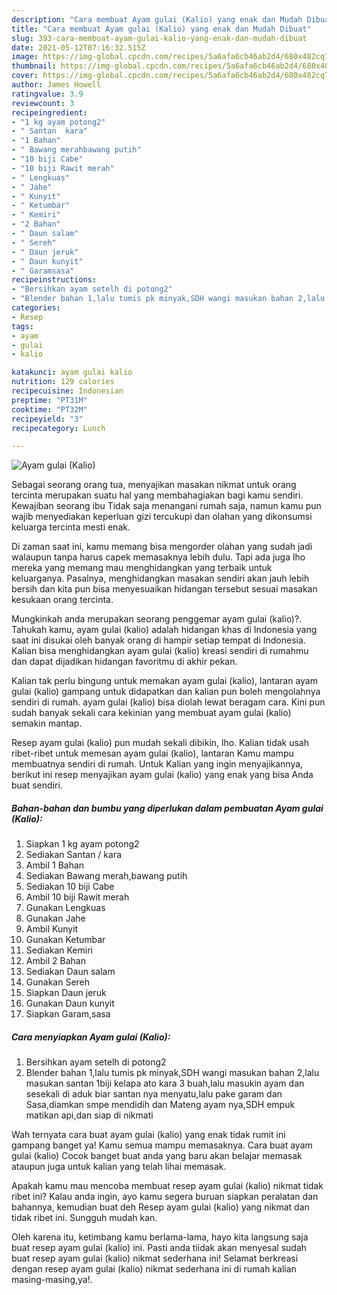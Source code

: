 ```yaml
---
description: "Cara membuat Ayam gulai (Kalio) yang enak dan Mudah Dibuat"
title: "Cara membuat Ayam gulai (Kalio) yang enak dan Mudah Dibuat"
slug: 393-cara-membuat-ayam-gulai-kalio-yang-enak-dan-mudah-dibuat
date: 2021-05-12T07:16:32.515Z
image: https://img-global.cpcdn.com/recipes/5a6afa6cb46ab2d4/680x482cq70/ayam-gulai-kalio-foto-resep-utama.jpg
thumbnail: https://img-global.cpcdn.com/recipes/5a6afa6cb46ab2d4/680x482cq70/ayam-gulai-kalio-foto-resep-utama.jpg
cover: https://img-global.cpcdn.com/recipes/5a6afa6cb46ab2d4/680x482cq70/ayam-gulai-kalio-foto-resep-utama.jpg
author: James Howell
ratingvalue: 3.9
reviewcount: 3
recipeingredient:
- "1 kg ayam potong2"
- " Santan  kara"
- "1 Bahan"
- " Bawang merahbawang putih"
- "10 biji Cabe"
- "10 biji Rawit merah"
- " Lengkuas"
- " Jahe"
- " Kunyit"
- " Ketumbar"
- " Kemiri"
- "2 Bahan"
- " Daun salam"
- " Sereh"
- " Daun jeruk"
- " Daun kunyit"
- " Garamsasa"
recipeinstructions:
- "Bersihkan ayam setelh di potong2"
- "Blender bahan 1,lalu tumis pk minyak,SDH wangi masukan bahan 2,lalu masukan santan 1biji kelapa ato kara 3 buah,lalu masukin ayam dan sesekali di aduk biar santan nya menyatu,lalu pake garam dan Sasa,diamkan smpe mendidih dan Mateng ayam nya,SDH empuk matikan api,dan siap di nikmati"
categories:
- Resep
tags:
- ayam
- gulai
- kalio

katakunci: ayam gulai kalio 
nutrition: 129 calories
recipecuisine: Indonesian
preptime: "PT31M"
cooktime: "PT32M"
recipeyield: "3"
recipecategory: Lunch

---
```



![Ayam gulai (Kalio)](https://img-global.cpcdn.com/recipes/5a6afa6cb46ab2d4/680x482cq70/ayam-gulai-kalio-foto-resep-utama.jpg)

Sebagai seorang orang tua, menyajikan masakan nikmat untuk orang tercinta merupakan suatu hal yang membahagiakan bagi kamu sendiri. Kewajiban seorang ibu Tidak saja menangani rumah saja, namun kamu pun wajib menyediakan keperluan gizi tercukupi dan olahan yang dikonsumsi keluarga tercinta mesti enak.

Di zaman  saat ini, kamu memang bisa mengorder olahan yang sudah jadi walaupun tanpa harus capek memasaknya lebih dulu. Tapi ada juga lho mereka yang memang mau menghidangkan yang terbaik untuk keluarganya. Pasalnya, menghidangkan masakan sendiri akan jauh lebih bersih dan kita pun bisa menyesuaikan hidangan tersebut sesuai masakan kesukaan orang tercinta. 



Mungkinkah anda merupakan seorang penggemar ayam gulai (kalio)?. Tahukah kamu, ayam gulai (kalio) adalah hidangan khas di Indonesia yang saat ini disukai oleh banyak orang di hampir setiap tempat di Indonesia. Kalian bisa menghidangkan ayam gulai (kalio) kreasi sendiri di rumahmu dan dapat dijadikan hidangan favoritmu di akhir pekan.

Kalian tak perlu bingung untuk memakan ayam gulai (kalio), lantaran ayam gulai (kalio) gampang untuk didapatkan dan kalian pun boleh mengolahnya sendiri di rumah. ayam gulai (kalio) bisa diolah lewat beragam cara. Kini pun sudah banyak sekali cara kekinian yang membuat ayam gulai (kalio) semakin mantap.

Resep ayam gulai (kalio) pun mudah sekali dibikin, lho. Kalian tidak usah ribet-ribet untuk memesan ayam gulai (kalio), lantaran Kamu mampu membuatnya sendiri di rumah. Untuk Kalian yang ingin menyajikannya, berikut ini resep menyajikan ayam gulai (kalio) yang enak yang bisa Anda buat sendiri.

<!--inarticleads1-->

##### Bahan-bahan dan bumbu yang diperlukan dalam pembuatan Ayam gulai (Kalio):

1. Siapkan 1 kg ayam potong2
1. Sediakan  Santan / kara
1. Ambil 1 Bahan
1. Sediakan  Bawang merah,bawang putih
1. Sediakan 10 biji Cabe
1. Ambil 10 biji Rawit merah
1. Gunakan  Lengkuas
1. Gunakan  Jahe
1. Ambil  Kunyit
1. Gunakan  Ketumbar
1. Sediakan  Kemiri
1. Ambil 2 Bahan
1. Sediakan  Daun salam
1. Gunakan  Sereh
1. Siapkan  Daun jeruk
1. Gunakan  Daun kunyit
1. Siapkan  Garam,sasa




<!--inarticleads2-->

##### Cara menyiapkan Ayam gulai (Kalio):

1. Bersihkan ayam setelh di potong2
1. Blender bahan 1,lalu tumis pk minyak,SDH wangi masukan bahan 2,lalu masukan santan 1biji kelapa ato kara 3 buah,lalu masukin ayam dan sesekali di aduk biar santan nya menyatu,lalu pake garam dan Sasa,diamkan smpe mendidih dan Mateng ayam nya,SDH empuk matikan api,dan siap di nikmati




Wah ternyata cara buat ayam gulai (kalio) yang enak tidak rumit ini gampang banget ya! Kamu semua mampu memasaknya. Cara buat ayam gulai (kalio) Cocok banget buat anda yang baru akan belajar memasak ataupun juga untuk kalian yang telah lihai memasak.

Apakah kamu mau mencoba membuat resep ayam gulai (kalio) nikmat tidak ribet ini? Kalau anda ingin, ayo kamu segera buruan siapkan peralatan dan bahannya, kemudian buat deh Resep ayam gulai (kalio) yang nikmat dan tidak ribet ini. Sungguh mudah kan. 

Oleh karena itu, ketimbang kamu berlama-lama, hayo kita langsung saja buat resep ayam gulai (kalio) ini. Pasti anda tiidak akan menyesal sudah buat resep ayam gulai (kalio) nikmat sederhana ini! Selamat berkreasi dengan resep ayam gulai (kalio) nikmat sederhana ini di rumah kalian masing-masing,ya!.

